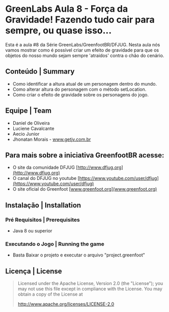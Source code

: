 # GreenLabs  Aula 8 - Força da Gravidade! Fazendo tudo cair para sempre, ou quase isso...
Esta é a aula #8 da Série GreenLabs/GreenfootBR/DFJUG. 
Nesta aula nós vamos mostrar como é possível criar um efeito de gravidade para que os objetos do nosso mundo sejam sempre 'atraidos' contra o chão do cenário. 

## Conteúdo | Summary
* Como identificar a altura atual de um personagem dentro do mundo.
* Como alterar altura do personagem com o método setLocation.
* Como criar o efeito de gravidade sobre os personagens do jogo.

## Equipe | Team

* Daniel de Oliveira
* Luciene Cavalcante
* Aecio Junior
* Jhonatan Morais - www.getjv.com.br

## Para mais sobre a iniciativa GreenfootBR acesse:
* O site da comunidade DFJUG [http://www.dfjug.org](http://www.dfjug.org)
* O canal do DFJUG no youtube [https://www.youtube.com/user/dfjug](https://www.youtube.com/user/dfjug)
* O site oficial do Greenfoot [www.greenfoot.org](www.greenfoot.org)

## Instalação | Installation

### Pré Requisitos | Prerequisites

* Java 8 ou superior

### Executando o Jogo | Running the game

* Basta Baixar o projeto e executar o arquivo "project.greenfoot"

## Licença | License

> Licensed under the Apache License, Version 2.0 (the "License"); you may not use this file except in compliance with the License.
> You may obtain a copy of the License at
>
>    http://www.apache.org/licenses/LICENSE-2.0
>

